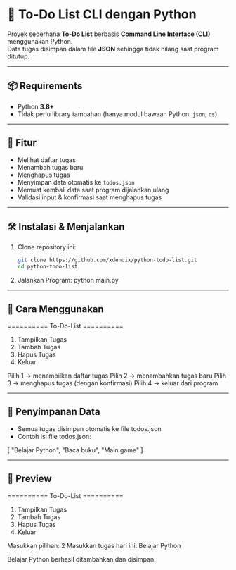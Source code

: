 # 📝 To-Do List CLI dengan Python

Proyek sederhana **To-Do List** berbasis **Command Line Interface (CLI)** menggunakan Python.  
Data tugas disimpan dalam file **JSON** sehingga tidak hilang saat program ditutup.

---

## 📦 Requirements
- Python **3.8+**
- Tidak perlu library tambahan (hanya modul bawaan Python: `json`, `os`)

---

## 📌 Fitur
- Melihat daftar tugas
- Menambah tugas baru
- Menghapus tugas
- Menyimpan data otomatis ke `todos.json`
- Memuat kembali data saat program dijalankan ulang
- Validasi input & konfirmasi saat menghapus tugas

---

## 🛠️ Instalasi & Menjalankan
1. Clone repository ini:
   ```bash
   git clone https://github.com/xdendix/python-todo-list.git
   cd python-todo-list
2. Jalankan Program:
   python main.py

---

## 🚀 Cara Menggunakan
========== To-Do-List ==========
1. Tampilkan Tugas
2. Tambah Tugas
3. Hapus Tugas
4. Keluar
   
Pilih 1 → menampilkan daftar tugas
Pilih 2 → menambahkan tugas baru
Pilih 3 → menghapus tugas (dengan konfirmasi)
Pilih 4 → keluar dari program

---

## 💾 Penyimpanan Data
- Semua tugas disimpan otomatis ke file todos.json
- Contoh isi file todos.json:

[
    "Belajar Python",
    "Baca buku",
    "Main game"
]

---

## 📸 Preview
========== To-Do-List ==========
1. Tampilkan Tugas
2. Tambah Tugas
3. Hapus Tugas
4. Keluar

Masukkan pilihan: 2
Masukkan tugas hari ini: Belajar Python

Belajar Python berhasil ditambahkan dan disimpan.
